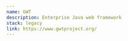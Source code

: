 ```yaml
---
name: GWT
description: Enterprise Java web framework
stack: legacy
link: https://www.gwtproject.org/
---
```

